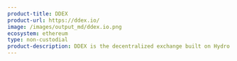 ```yaml
---
product-title: DDEX
product-url: https://ddex.io/
image: /images/output_md/ddex.io.png
ecosystem: ethereum
type: non-custodial
product-description: DDEX is the decentralized exchange built on Hydro Protocol technology, offering real-time order matching with secure on-chain settlement.
---
```

